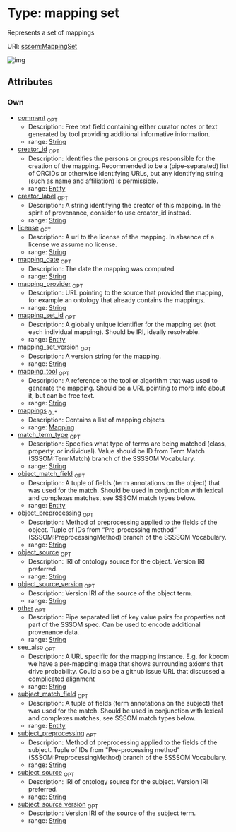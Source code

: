 
# Type: mapping set


Represents a set of mappings

URI: [sssom:MappingSet](http://w3id.org/sssom/MappingSet)


![img](http://yuml.me/diagram/nofunky;dir:TB/class/[Entity]<object_match_field%200..1-%20[MappingSet&#124;mapping_set_version:string%20%3F;creator_label:string%20%3F;license:string%20%3F;subject_source:string%20%3F;subject_source_version:string%20%3F;object_source:string%20%3F;object_source_version:string%20%3F;mapping_provider:string%20%3F;mapping_tool:string%20%3F;mapping_date:string%20%3F;subject_preprocessing:string%20%3F;object_preprocessing:string%20%3F;match_term_type:string%20%3F;see_also:string%20%3F;other:string%20%3F;comment:string%20%3F],[Entity]<subject_match_field%200..1-%20[MappingSet],[Entity]<creator_id%200..1-%20[MappingSet],[Entity]<mapping_set_id%200..1-%20[MappingSet],[Mapping]<mappings%200..*-++[MappingSet],[Mapping],[Entity])

## Attributes


### Own

 * [comment](comment.md)  <sub>OPT</sub>
    * Description: Free text field containing either curator notes or text generated by tool providing additional informative information.
    * range: [String](types/String.md)
 * [creator_id](creator_id.md)  <sub>OPT</sub>
    * Description: Identifies the persons or groups responsible for the creation of the mapping. Recommended to be a (pipe-separated) list of ORCIDs or otherwise identifying URLs, but any identifying string (such as name and affiliation) is permissible.
    * range: [Entity](Entity.md)
 * [creator_label](creator_label.md)  <sub>OPT</sub>
    * Description: A string identifying the creator of this mapping. In the spirit of provenance, consider to use creator_id instead.
    * range: [String](types/String.md)
 * [license](license.md)  <sub>OPT</sub>
    * Description: A url to the license of the mapping. In absence of a license we assume no license.
    * range: [String](types/String.md)
 * [mapping_date](mapping_date.md)  <sub>OPT</sub>
    * Description: The date the mapping was computed
    * range: [String](types/String.md)
 * [mapping_provider](mapping_provider.md)  <sub>OPT</sub>
    * Description: URL pointing to the source that provided the mapping, for example an ontology that already contains the mappings.
    * range: [String](types/String.md)
 * [mapping_set_id](mapping_set_id.md)  <sub>OPT</sub>
    * Description: A globally unique identifier for the mapping set (not each individual mapping). Should be IRI, ideally resolvable.
    * range: [Entity](Entity.md)
 * [mapping_set_version](mapping_set_version.md)  <sub>OPT</sub>
    * Description: A version string for the mapping.
    * range: [String](types/String.md)
 * [mapping_tool](mapping_tool.md)  <sub>OPT</sub>
    * Description: A reference to the tool or algorithm that was used to generate the mapping. Should be a URL pointing to more info about it, but can be free text.
    * range: [String](types/String.md)
 * [mappings](mappings.md)  <sub>0..*</sub>
    * Description: Contains a list of mapping objects
    * range: [Mapping](Mapping.md)
 * [match_term_type](match_term_type.md)  <sub>OPT</sub>
    * Description: Specifies what type of terms are being matched (class, property, or individual). Value should be ID from Term Match (SSSOM:TermMatch) branch of the SSSSOM Vocabulary.
    * range: [String](types/String.md)
 * [object_match_field](object_match_field.md)  <sub>OPT</sub>
    * Description: A tuple of fields (term annotations on the object) that was used for the match. Should be used in conjunction with lexical and complexes matches, see SSSOM match types below.
    * range: [Entity](Entity.md)
 * [object_preprocessing](object_preprocessing.md)  <sub>OPT</sub>
    * Description: Method of preprocessing applied to the fields of the object. Tuple of IDs from “Pre-processing method” (SSSOM:PreprocessingMethod) branch of the SSSSOM Vocabulary.
    * range: [String](types/String.md)
 * [object_source](object_source.md)  <sub>OPT</sub>
    * Description: IRI of ontology source for the object. Version IRI preferred.
    * range: [String](types/String.md)
 * [object_source_version](object_source_version.md)  <sub>OPT</sub>
    * Description: Version IRI of the source of the object term.
    * range: [String](types/String.md)
 * [other](other.md)  <sub>OPT</sub>
    * Description: Pipe separated list of key value pairs for properties not part of the SSSOM spec. Can be used to encode additional provenance data.
    * range: [String](types/String.md)
 * [see_also](see_also.md)  <sub>OPT</sub>
    * Description: A URL specific for the mapping instance. E.g. for kboom we have a per-mapping image that shows surrounding axioms that drive probability. Could also be a github issue URL that discussed a complicated alignment
    * range: [String](types/String.md)
 * [subject_match_field](subject_match_field.md)  <sub>OPT</sub>
    * Description: A tuple of fields (term annotations on the subject) that was used for the match. Should be used in conjunction with lexical and complexes matches, see SSSOM match types below.
    * range: [Entity](Entity.md)
 * [subject_preprocessing](subject_preprocessing.md)  <sub>OPT</sub>
    * Description: Method of preprocessing applied to the fields of the subject. Tuple of IDs from "Pre-processing method" (SSSOM:PreprocessingMethod) branch of the SSSSOM Vocabulary.
    * range: [String](types/String.md)
 * [subject_source](subject_source.md)  <sub>OPT</sub>
    * Description: IRI of ontology source for the subject. Version IRI preferred.
    * range: [String](types/String.md)
 * [subject_source_version](subject_source_version.md)  <sub>OPT</sub>
    * Description: Version IRI of the source of the subject term.
    * range: [String](types/String.md)
